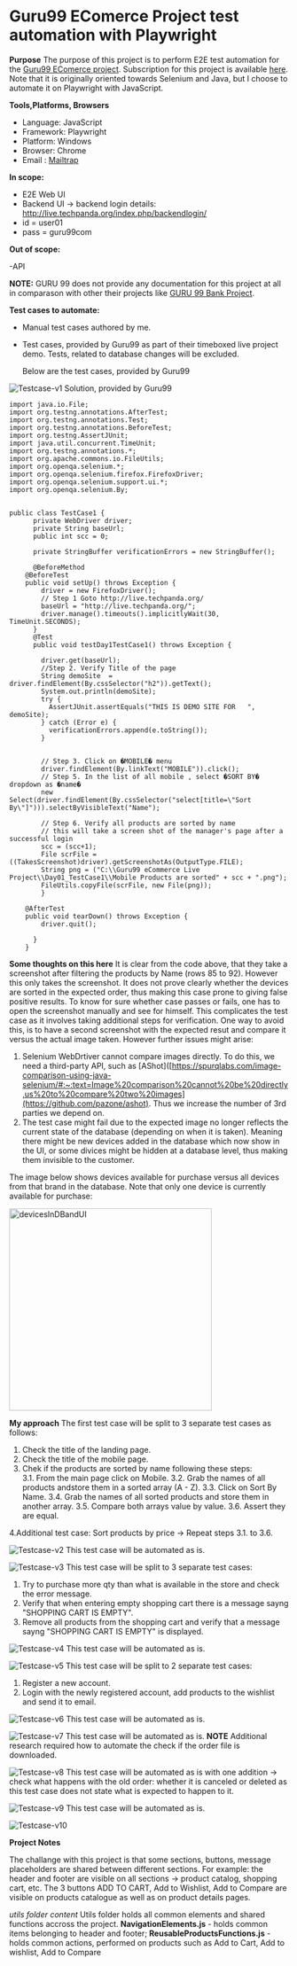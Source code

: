 # Guru99 EComerce Project test automation with Playwright

**Purpose**
The purpose of this project is to perform E2E test automation for the [Guru99 EComerce project](http://live.techpanda.org/index.php/). Subscription for this project is available [here](https://www.guru99.com/live-ecommerce-project.html). Note that it is originally oriented towards Selenium and Java, but I choose to automate it on Playwright with JavaScript.

**Tools,Platforms, Browsers**
 - Language: JavaScript
 - Framework: Playwright
 - Platform: Windows
 - Browser: Chrome
 - Email : [Mailtrap](https://mailtrap.io/)
   

**In scope:**

- E2E Web UI
- Backend UI -> backend login details:
 http://live.techpanda.org/index.php/backendlogin/
 - id = user01
 - pass = guru99com
 
**Out of scope:**

-API

**NOTE:** GURU 99 does not provide any documentation for this project at all in comparason with other their projects like [GURU 99 Bank Project](https://www.guru99.com/live-selenium-project.html).


**Test cases to automate:**
 - Manual test cases authored by me.
 - Test cases, provided by Guru99 as part of their timeboxed live project demo. Tests, related to database changes will be excluded.

   Below are the test cases, provided by Guru99
   
![Testcase-v1](https://github.com/user-attachments/assets/48550049-f777-48de-93b6-9feffcb2cd83)
Solution, provided by Guru99

```
import java.io.File;
import org.testng.annotations.AfterTest;
import org.testng.annotations.Test;
import org.testng.annotations.BeforeTest;
import org.testng.AssertJUnit;
import java.util.concurrent.TimeUnit;
import org.testng.annotations.*;
import org.apache.commons.io.FileUtils;
import org.openqa.selenium.*;
import org.openqa.selenium.firefox.FirefoxDriver;
import org.openqa.selenium.support.ui.*;
import org.openqa.selenium.By;


public class TestCase1 {
	  private WebDriver driver;
	  private String baseUrl;
	  public int scc = 0;
	  
	  private StringBuffer verificationErrors = new StringBuffer();

	  @BeforeMethod
	@BeforeTest
	public void setUp() throws Exception {
	    driver = new FirefoxDriver();
		// Step 1 Goto http://live.techpanda.org/
	    baseUrl = "http://live.techpanda.org/";
	    driver.manage().timeouts().implicitlyWait(30, TimeUnit.SECONDS);
	  }
	  @Test
	  public void testDay1TestCase1() throws Exception {
		
	    driver.get(baseUrl); 
		//Step 2. Verify Title of the page
	    String demoSite  = driver.findElement(By.cssSelector("h2")).getText();
	    System.out.println(demoSite);
	    try {
	      AssertJUnit.assertEquals("THIS IS DEMO SITE FOR   ", demoSite);
	    } catch (Error e) {
	      verificationErrors.append(e.toString());
	    }	    
	    

	    // Step 3. Click on �MOBILE� menu
	    driver.findElement(By.linkText("MOBILE")).click();	
        // Step 5. In the list of all mobile , select �SORT BY� dropdown as �name�		
	    new Select(driver.findElement(By.cssSelector("select[title=\"Sort By\"]"))).selectByVisibleText("Name");
	    
	    // Step 6. Verify all products are sorted by name
		// this will take a screen shot of the manager's page after a successful login
	    scc = (scc+1);
		File scrFile = ((TakesScreenshot)driver).getScreenshotAs(OutputType.FILE);
		String png = ("C:\\Guru99 eCommerce Live Project\\Day01_TestCase1\\Mobile Products are sorted" + scc + ".png");
		FileUtils.copyFile(scrFile, new File(png));
	    }	
	  
	@AfterTest
	public void tearDown() throws Exception {
		driver.quit();
	   
	  }	  
	}
```
**Some thoughts on this here**
It is clear from the code above, that they take a screenshot after filtering the products by Name (rows 85 to 92). However this only takes the screenshot. It does not prove clearly whether the devices are sorted in the expected order, thus making this case prone to giving false positive results. To know for sure whether case passes or fails, one has to open the screenshot manually and see for himself. This complicates the test case as it involves taking additional steps for verification. 
One way to avoid this, is to have a second screenshot with the expected resut and compare it versus the actual image taken. However further issues might arise:
1) Selenium WebDrtiver cannot compare images directly. To do this, we need a third-party API, such as [AShot]([https://spurqlabs.com/image-comparison-using-java-selenium/#:~:text=Image%20comparison%20cannot%20be%20directly,us%20to%20compare%20two%20images](https://github.com/pazone/ashot). Thus we increase the number of 3rd parties we depend on. 
2) The test case might fail due to the expected image no longer reflects the current state of the database (depending on when it is taken). Meaning there might be new devices added in the database which now show in the UI, or some divices might be hidden at a database level, thus making them invisible to the customer.

The image below shows devices available for purchase versus all devices from that brand in the database. Note that only one device is currently available for purchase:

<img width="365" alt="devicesInDBandUI" src="https://github.com/user-attachments/assets/10608f3c-90ea-4857-8558-893f51057d98">

**My approach**
The first test case will be split to 3 separate test cases as follows:

1. Check the title of the landing page. 
2. Check the title of the mobile page.
3. Chek if the products are sorted by name following these steps:   
	3.1. From the main page click on Mobile.
   	3.2. Grab the names of all products andstore them in a sorted array (A - Z).
   	3.3. Click on Sort By Name.
   	3.4. Grab the names of all sorted products and store them in another array.
   	3.5. Compare both arrays value by value.
   	3.6. Assert they are equal.

4.Additional test case: Sort products by price -> Repeat steps 3.1. to 3.6.

![Testcase-v2](https://github.com/user-attachments/assets/324720ad-b1ab-4ddb-aa67-00ea6e5d3060)
This test case will be automated as is.

![Testcase-v3](https://github.com/user-attachments/assets/53ace54b-72e8-4067-85fd-82eed649c0eb)
This test case will be split to 3 separate test cases:
1. Try to purchase more qty than what is available in the store and check the error message.
2. Verify that when entering empty shopping cart there is a message sayng "SHOPPING CART IS EMPTY".
3. Remove all products from the shopping cart and verify that a message sayng "SHOPPING CART IS EMPTY" is displayed.

![Testcase-v4](https://github.com/user-attachments/assets/b189596a-73ba-4736-8de6-0f72903f461c)
This test case will be automated as is.

![Testcase-v5](https://github.com/user-attachments/assets/a213acce-c3e4-4161-a5af-39a983840c7a)
This test case will be split to 2 separate test cases:
1. Register a new account.
2. Login with the newly registered account, add products to the wishlist and send it to email. 

![Testcase-v6](https://github.com/user-attachments/assets/ec8ae193-1eca-4837-94e1-d66cdb4db7fe)
This test case will be automated as is.

![Testcase-v7](https://github.com/user-attachments/assets/1dba2770-9a00-4cf7-b4b7-e97b740dc139)
This test case will be automated as is. 
**NOTE** Additional research required how to automate the check if the order file is downloaded.

![Testcase-v8](https://github.com/user-attachments/assets/5d730a76-dab1-4310-ba91-1b456a4bc563)
This test case will be automated as is with one addition -> check what happens with the old order: whether it is canceled or deleted as this test case does not state what is expected to happen to it.

![Testcase-v9](https://github.com/user-attachments/assets/1479496a-6526-45c9-97d4-82ed76862c0b)
This test case will be automated as is.

![Testcase-v10](https://github.com/user-attachments/assets/af39fa4d-7041-4875-b46d-55e857ac48e4)

**Project Notes**

The challange with this project is that some sections, buttons, message placeholders are shared between different sections.
For example:
the header and footer are visible on all sections -> product catalog, shopping cart, etc.
The 3 buttons ADD TO CART, Add to Wishlist, Add to Compare are visible on products catalogue as well as on product details pages. 

*utils folder content*
Utils folder holds all common elements and shared functions accross the project.
	**NavigationElements.js** - holds common items belonging to header and footer;
 	**ReusableProductsFunctions.js** - holds common actions, performed on products such as Add to Cart, Add to wishlist, Add to Compare




